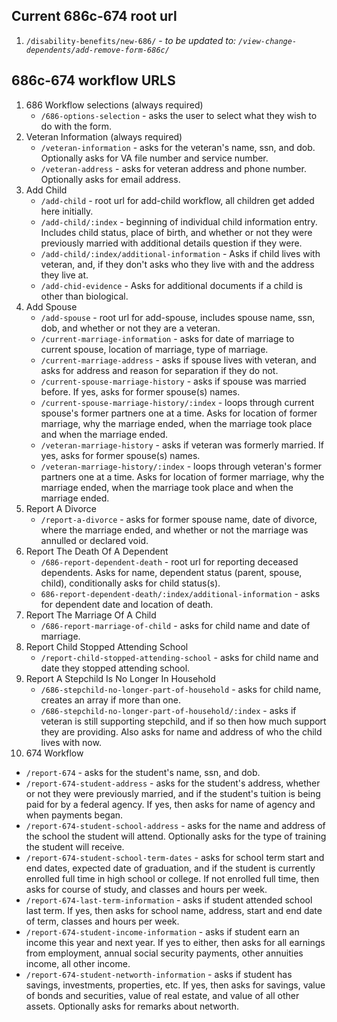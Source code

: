 ## Current 686c-674 root url
1. `/disability-benefits/new-686/` - *to be updated to: `/view-change-dependents/add-remove-form-686c/`*

## 686c-674 workflow URLS
1. 686 Workflow selections (always required)
    * `/686-options-selection` - asks the user to select what they wish to do with the form.
1. Veteran Information (always required)
    * `/veteran-information` - asks for the veteran's name, ssn, and dob. Optionally asks for VA file number and service number.
    * `/veteran-address` - asks for veteran address and phone number. Optionally asks for email address.
1. Add Child
    * `/add-child` - root url for add-child workflow, all children get added here initially.
    * `/add-child/:index` - beginning of individual child information entry. Includes child status, place of birth, and whether or not they were previously married with additional details question if they were.
    * `/add-child/:index/additional-information` - Asks if child lives with veteran, and, if they don't asks who they live with and the address they live at.
    * `/add-chid-evidence` - Asks for additional documents if a child is other than biological.
1. Add Spouse
    * `/add-spouse` - root url for add-spouse, includes spouse name, ssn, dob, and whether or not they are a veteran.
    * `/current-marriage-information` - asks for date of marriage to current spouse, location of marriage, type of marriage.
    * `/current-marriage-address` - asks if spouse lives with veteran, and asks for address and reason for separation if they do not.
    * `/current-spouse-marriage-history` - asks if spouse was married before. If yes, asks for former spouse(s) names.
    * `/current-spouse-marriage-history/:index` - loops through current spouse's former partners one at a time. Asks for location of former marriage, why the marriage ended, when the marriage took place and when the marriage ended.
    * `/veteran-marriage-history` - asks if veteran was formerly married. If yes, asks for former spouse(s) names. 
    * `/veteran-marriage-history/:index` - loops through veteran's former partners one at a time. Asks for location of former marriage, why the marriage ended, when the marriage took place and when the marriage ended.
1. Report A Divorce
    * `/report-a-divorce` - asks for former spouse name, date of divorce, where the marriage ended, and whether or not the marriage was annulled or declared void.
1. Report The Death Of A Dependent
    * `/686-report-dependent-death` - root url for reporting deceased dependents. Asks for name, dependent status (parent, spouse, child), conditionally asks for child status(s).
    * `686-report-dependent-death/:index/additional-information` - asks for dependent date and location of death. 
1. Report The Marriage Of A Child
    * `/686-report-marriage-of-child` - asks for child name and date of marriage.
1. Report Child Stopped Attending School
    * `/report-child-stopped-attending-school` - asks for child name and date they stopped attending school.
1. Report A Stepchild Is No Longer In Household
    * `/686-stepchild-no-longer-part-of-household` - asks for child name, creates an array if more than one. 
    * `/686-stepchild-no-longer-part-of-household/:index` - asks if veteran is still supporting stepchild, and if so then how much support they are providing. Also asks for name and address of who the child lives with now.
1. 674 Workflow
  * `/report-674` - asks for the student's name, ssn, and dob.
  * `/report-674-student-address` - asks for the student's address, whether or not they were previously married, and if the student's tuition is being paid for by a federal agency. If yes, then asks for name of agency and when payments began. 
  * `/report-674-student-school-address` - asks for the name and address of the school the student will attend. Optionally asks for the type of training the student will receive.
  * `/report-674-student-school-term-dates` - asks for school term start and end dates, expected date of graduation, and if the student is currently enrolled full time in high school or college. If not enrolled full time, then asks for course of study, and classes and hours per week.
  * `/report-674-last-term-information` - asks if student attended school last term. If yes, then asks for school name, address, start and end date of term, classes and hours per week.
  * `/report-674-student-income-information` - asks if student earn an income this year and next year. If yes to either, then asks for all earnings from employment, annual social security payments, other annuities income, all other income.
  * `/report-674-student-networth-information` - asks if student has savings, investments, properties, etc. If yes, then asks for savings, value of bonds and securities, value of real estate, and value of all other assets. Optionally asks for remarks about networth.
